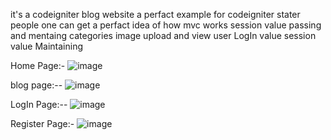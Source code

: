 it's a codeigniter blog website a perfact example for  codeigniter stater people 
one can get a perfact idea of how mvc works
session value passing and mentaing categories image upload and view
user LogIn value session value Maintaining

Home Page:-
![image](https://user-images.githubusercontent.com/8538903/37752704-591983b0-2dbf-11e8-9b99-8c347975d9f3.png)

blog page:--
![image](https://user-images.githubusercontent.com/8538903/37752088-1155188a-2dbc-11e8-937a-337017fe46b2.png)

LogIn Page:--
![image](https://user-images.githubusercontent.com/8538903/37752715-67edfa42-2dbf-11e8-83ac-8502fbaea890.png)

Register  Page:-
![image](https://user-images.githubusercontent.com/8538903/37752516-86c44f80-2dbe-11e8-987f-fc3215000351.png)

